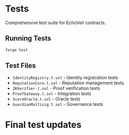 # Tests

Comprehensive test suite for EchoVeil contracts.

## Running Tests

```bash
forge test
```

## Test Files

- `IdentityRegistry.t.sol` - Identity registration tests
- `ReputationCore.t.sol` - Reputation management tests  
- `ZKVerifier.t.sol` - Proof verification tests
- `ProofGateway.t.sol` - Integration tests
- `ScoreOracle.t.sol` - Oracle tests
- `GuardianMultisig.t.sol` - Governance tests

# Final test updates
